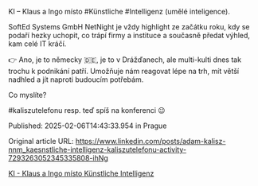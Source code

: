KI – Klaus a Ingo místo #Künstliche #Intelligenz (umělé inteligence).


SoftEd Systems GmbH NetNight je vždy highlight ze začátku roku, kdy se podaří hezky uchopit, co trápí firmy a instituce a současně předat výhled, kam celé IT kráčí.


👉 Ano, je to německy 🇩🇪, je to v Drážďanech, ale multi-kulti dnes tak trochu k podnikání patří. Umožňuje nám reagovat lépe na trh, mít větší nadhled a jít naproti budoucím potřebám.


Co myslíte?


#kaliszutelefonu resp. teď spíš na konferenci 😉


Published: 2025-02-06T14:43:33.954 in Prague

Original article URL: https://www.linkedin.com/posts/adam-kalisz-nnm_kaesnstliche-intelligenz-kaliszutelefonu-activity-7293263052345335808-ihNg

[KI - Klaus a Ingo místo Künstliche Intelligenz](./media/softed-netnight-ki-2025.jpg)